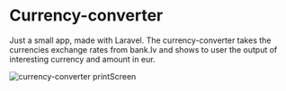 
# Currency-converter

Just a small app, made with Laravel. 
The currency-converter takes the currencies exchange rates from bank.lv and shows to user the output of interesting currency and amount in eur. 


<img src="" alt="currency-converter printScreen">
